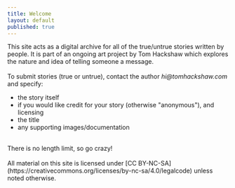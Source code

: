 ```yaml
---
title: Welcome
layout: default
published: true
---
```


This site acts as a digital archive for all of the true/untrue stories written by people. It is part of an ongoing art project by Tom Hackshaw which explores the nature and idea of telling someone a message.
<br><br>
To submit stories (true or untrue), contact the author _hi@tomhackshaw.com_ and specify:
<br>
- the story itself
- if you would like credit for your story (otherwise "anonymous"), and licensing
- the title
- any supporting images/documentation

<br>
There is no length limit, so go crazy!
<br><br>
All material on this site is licensed under [CC BY-NC-SA](https://creativecommons.org/licenses/by-nc-sa/4.0/legalcode) unless noted otherwise.